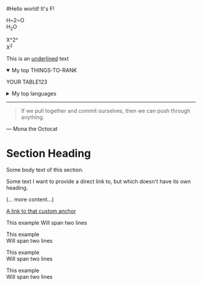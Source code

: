#Hello world! It's F!

H~2~O  
H<sub>2</sub>O


X^2^  
X<sup>2</sup>

This is an <ins>underlined</ins> text

<details open>
<summary>My top THINGS-TO-RANK</summary>

YOUR TABLE123

</details>


<details>
<summary>My top languages</summary>

| Rank | Languages |
|-----:|-----------|
|     1| JavaScript|
|     2| Python    |
|     3| SQL       |

</details>


---
> If we pull together and commit ourselves, then we can push through anything.

— Mona the Octocat

# Section Heading

Some body text of this section.

<a name="my-custom-anchor-point"></a>
Some text I want to provide a direct link to, but which doesn't have its own heading.

(… more content…)

[A link to that custom anchor](#my-custom-anchor-point)


This example
Will span two lines

This example  
Will span two lines

This example\
Will span two lines

This example</br>
Will span two lines
